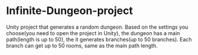 # Infinite-Dungeon-project
Unity project that generates a random dungeon. Based on the settings you choose(you need to open the project in Unity), the dungeon has a main path(length is up to 50), the it generates branches(up to 50 branches). Each branch can get up to 50 rooms, same as the main path length.

